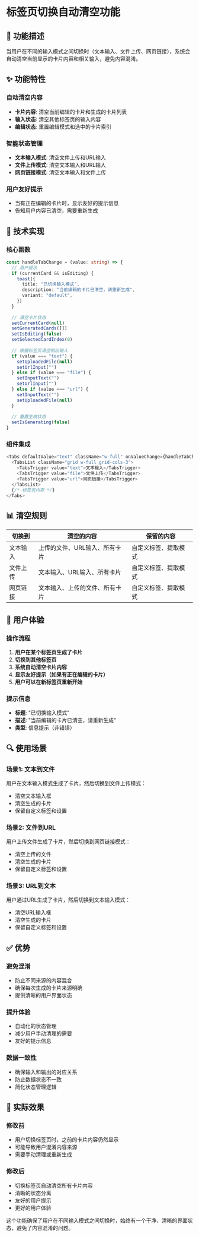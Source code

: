 # 标签页切换自动清空功能

## 🎯 功能描述

当用户在不同的输入模式之间切换时（文本输入、文件上传、网页链接），系统会自动清空当前显示的卡片内容和相关输入，避免内容混淆。

## ✨ 功能特性

### 自动清空内容
- **卡片内容**: 清空当前编辑的卡片和生成的卡片列表
- **输入状态**: 清空其他标签页的输入内容
- **编辑状态**: 重置编辑模式和选中的卡片索引

### 智能状态管理
- **文本输入模式**: 清空文件上传和URL输入
- **文件上传模式**: 清空文本输入和URL输入  
- **网页链接模式**: 清空文本输入和文件上传

### 用户友好提示
- 当有正在编辑的卡片时，显示友好的提示信息
- 告知用户内容已清空，需要重新生成

## 🔧 技术实现

### 核心函数
```typescript
const handleTabChange = (value: string) => {
  // 用户提示
  if (currentCard && isEditing) {
    toast({
      title: "已切换输入模式",
      description: "当前编辑的卡片已清空，请重新生成",
      variant: "default",
    })
  }
  
  // 清空卡片状态
  setCurrentCard(null)
  setGeneratedCards([])
  setIsEditing(false)
  setSelectedCardIndex(0)
  
  // 根据标签页清空相应输入
  if (value === "text") {
    setUploadedFile(null)
    setUrlInput("")
  } else if (value === "file") {
    setInputText("")
    setUrlInput("")
  } else if (value === "url") {
    setInputText("")
    setUploadedFile(null)
  }
  
  // 重置生成状态
  setIsGenerating(false)
}
```

### 组件集成
```typescript
<Tabs defaultValue="text" className="w-full" onValueChange={handleTabChange}>
  <TabsList className="grid w-full grid-cols-3">
    <TabsTrigger value="text">文本输入</TabsTrigger>
    <TabsTrigger value="file">文件上传</TabsTrigger>
    <TabsTrigger value="url">网页链接</TabsTrigger>
  </TabsList>
  {/* 标签页内容 */}
</Tabs>
```

## 📊 清空规则

| 切换到 | 清空的内容 | 保留的内容 |
|--------|------------|------------|
| 文本输入 | 上传的文件、URL输入、所有卡片 | 自定义标签、提取模式 |
| 文件上传 | 文本输入、URL输入、所有卡片 | 自定义标签、提取模式 |
| 网页链接 | 文本输入、上传的文件、所有卡片 | 自定义标签、提取模式 |

## 🎨 用户体验

### 操作流程
1. **用户在某个标签页生成了卡片**
2. **切换到其他标签页**
3. **系统自动清空卡片内容**
4. **显示友好提示（如果有正在编辑的卡片）**
5. **用户可以在新标签页重新开始**

### 提示信息
- **标题**: "已切换输入模式"
- **描述**: "当前编辑的卡片已清空，请重新生成"
- **类型**: 信息提示（非错误）

## 🔍 使用场景

### 场景1: 文本到文件
用户在文本输入模式生成了卡片，然后切换到文件上传模式：
- 清空文本输入框
- 清空生成的卡片
- 保留自定义标签和设置

### 场景2: 文件到URL
用户上传文件生成了卡片，然后切换到网页链接模式：
- 清空上传的文件
- 清空生成的卡片
- 保留自定义标签和设置

### 场景3: URL到文本
用户通过URL生成了卡片，然后切换到文本输入模式：
- 清空URL输入框
- 清空生成的卡片
- 保留自定义标签和设置

## ✅ 优势

### 避免混淆
- 防止不同来源的内容混合
- 确保每次生成的卡片来源明确
- 提供清晰的用户界面状态

### 提升体验
- 自动化的状态管理
- 减少用户手动清理的需要
- 友好的提示信息

### 数据一致性
- 确保输入和输出的对应关系
- 防止数据状态不一致
- 简化状态管理逻辑

## 🚀 实际效果

### 修改前
- 用户切换标签页时，之前的卡片内容仍然显示
- 可能导致用户混淆内容来源
- 需要手动清理或重新生成

### 修改后
- 切换标签页自动清空所有卡片内容
- 清晰的状态分离
- 友好的用户提示
- 更好的用户体验

这个功能确保了用户在不同输入模式之间切换时，始终有一个干净、清晰的界面状态，避免了内容混淆的问题。

